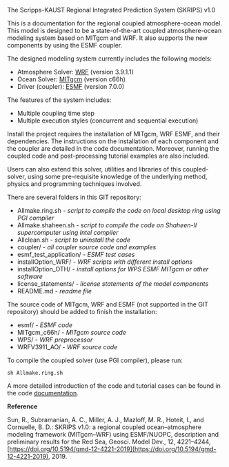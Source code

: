 The Scripps-KAUST Regional Integrated Prediction System (SKRIPS) v1.0

This is a documentation for the regional coupled atmosphere-ocean model.
This model is designed to be a state-of-the-art coupled atmosphere-ocean
modeling system based on MITgcm and WRF. It also supports the new
components by using the ESMF coupler.

The designed modeling system currently includes the following models:

* Atmosphere Solver: [WRF](http://www2.mmm.ucar.edu/wrf/users/download/get_source.html) (version 3.9.1.1)
* Ocean Solver: [MITgcm](http://mitgcm.org/public/source_code.html) (version c66h)
* Driver (coupler): [ESMF](https://www.earthsystemcog.org/projects/esmf/download/) (version 7.0.0)

The features of the system includes:

* Multiple coupling time step
* Multiple execution styles (concurrent and sequential execution)

Install the project requires the installation of MITgcm, WRF ESMF, and their
dependencies. The instructions on the installation of each component and the
coupler are detailed in the code documentation. Moreover, running the coupled
code and post-processing tutorial examples are also included.

Users can also extend this solver, utilities and libraries of this
coupled-solver, using some pre-requisite knowledge of the underlying method,
physics and programming techniques involved.

There are several folders in this GIT repository:

* Allmake.ring.sh - *script to compile the code on local desktop ring using PGI compiler*
* Allmake.shaheen.sh - *script to compile the code on Shaheen-II supercomputer using Intel compiler*
* Allclean.sh - *script to uninstall the code*
* coupler/ - *all coupler source code and examples*
* esmf\_test\_application/ - *ESMF test cases*
* installOption\_WRF/ - *WRF scripts with different install options*
* installOption\_OTH/ - *install options for WPS ESMF MITgcm or other software*
* license\_statements/ - *license statements of the model components*
* README.md - *readme file*

The source code of MITgcm, WRF and ESMF (not supported in the GIT repository) 
should be added to finish the installation:

* esmf/ - *ESMF code*
* MITgcm\_c66h/ - *MITgcm source code*
* WPS/ - *WRF preprocessor*
* WRFV3911\_AO/ - *WRF source code*

To compile the coupled solver (use PGI compiler), please run:

```
sh Allmake.ring.sh
```

A more detailed introduction of the code and tutorial cases can be found in the
code [documentation](https://scripps-coupled-atmosphere-ocean-model.readthedocs.io).

**Reference**

Sun, R., Subramanian, A. C., Miller, A. J., Mazloff, M. R., Hoteit, I., and Cornuelle, B. D.: SKRIPS v1.0: a regional coupled ocean–atmosphere modeling framework (MITgcm–WRF) using ESMF/NUOPC, description and preliminary results for the Red Sea, Geosci. Model Dev., 12, 4221–4244, [https://doi.org/10.5194/gmd-12-4221-2019](https://doi.org/10.5194/gmd-12-4221-2019), 2019.

